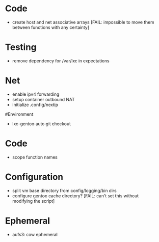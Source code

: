 # Code
* create host and net associative arrays [FAIL: impossible to move them between functions with any certainty]

# Testing
* remove dependency for /var/lxc in expectations

# Net
* enable ipv4 forwarding
* setup container outbound NAT
* initialize .config/nextip

#Environment
* lxc-gentoo auto git checkout

# Code
* scope function names

# Configuration
* split vm base directory from config/logging/bin dirs
* configure gentoo cache directory? [FAIL: can't set this without modifying the script]

# Ephemeral
* aufs3: cow ephemeral